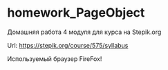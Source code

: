 # homework_PageObject
Домашняя работа 4 модуля для курса на Stepik.org

Url: https://stepik.org/course/575/syllabus

Используемый браузер FireFox!
